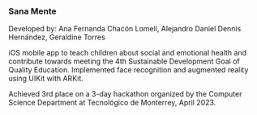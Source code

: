 ### Sana Mente

Developed by: Ana Fernanda Chacón Lomelí, Alejandro Daniel Dennis Hernández, Geraldine Torres 

iOS mobile app to teach children about social and emotional health and contribute towards meeting the 4th Sustainable Development Goal of Quality Education.
Implemented face recognition and augmented reality using UIKit with ARKit.

Achieved 3rd place on a 3-day hackathon organized by the Computer Science Department at Tecnológico de Monterrey, April 2023.

